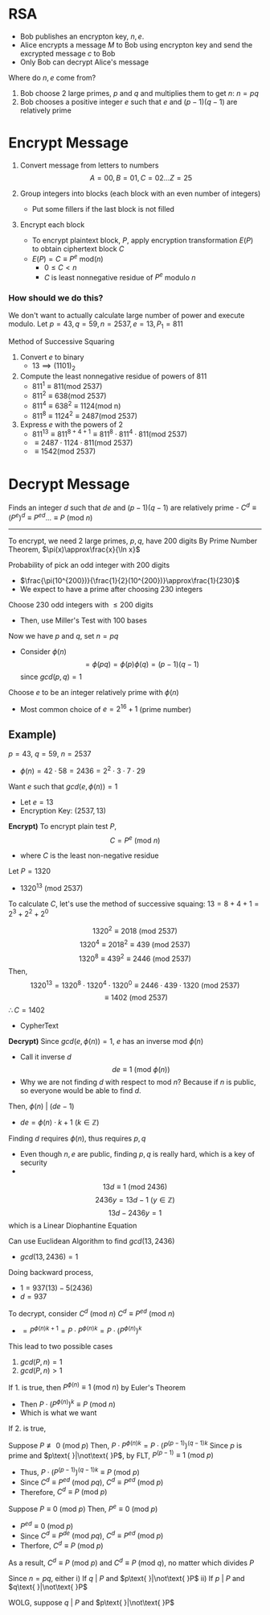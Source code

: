 # RSA
- Bob publishes an encrypton key, $n,e$. 
- Alice encrypts a message $M$ to Bob using encrypton key and send the excrypted message $c$ to Bob
- Only Bob can decrypt Alice's message

Where do $n,e$ come from?
1) Bob choose 2 large primes, $p$ and $q$ and multiplies them to get $n$: $n=pq$
2) Bob chooses a positive integer $e$ such that $e$ and $(p-1)(q-1)$ are relatively prime

# Encrypt Message
1. Convert message from letters to numbers
$$A=00, B=01, C=02\dots Z=25$$
2. Group integers into blocks (each block with an even number of integers)
	- Put some fillers if the last block is not filled

3. Encrypt each block
	- To encrypt plaintext block, $P$, apply encryption transformation $E(P)$ to obtain ciphertext block $C$
	- $E(P)=C\equiv P^{e}\text{ mod(}n)$
		- $0\leq C <n$
		- $C$ is least nonnegative residue of $P^{e}$ modulo $n$

### How should we do this?
We don't want to actually calculate large number of power and execute modulo.
Let $p=43, q=59, n=2537, e=13, P_{1}=811$

Method of Successive Squaring
1) Convert $e$ to binary
	- $13\implies (1101)_{2}$
2) Compute the least nonnegative residue of powers of 811
	- $811^{1}\equiv811(\text{mod 2537})$
	- $811^{2}\equiv638(\text{mod 2537})$
	- $811^{4}\equiv 638^{2}\equiv 1124 (\text{mod n})$
	- $811^{8}\equiv1124^{2}\equiv 2487(\text{mod 2537})$
3) Express $e$ with the powers of 2
	- $811^{13}\equiv811^{8+4+1}\equiv 811^{8}\cdot 811^{4}\cdot811(\text{mod 2537})$
	- $\equiv 2487\cdot 1124\cdot 811(\text{mod 2537})$
	- $\equiv 1542(\text{mod 2537})$

# Decrypt Message
Finds an integer $d$ such that $de$ and $(p-1)(q-1)$ are relatively prime
	- $C^{d}\equiv (P^{e})^{d}\equiv P^{ed}\dots \equiv P \text{ (mod }n)$



---
To encrypt, we need $2$ large primes, $p,q$, have 200 digits
By Prime Number Theorem, $\pi(x)\approx\frac{x}{\ln x}$

Probability of pick an odd integer with 200 digits
- $\frac{\pi(10^{200})}{\frac{1}{2}(10^{200})}\approx\frac{1}{230}$
- We expect to have a prime after choosing 230 integers

Choose 230 odd integers with $\leq 200$ digits
- Then, use Miller's Test with 100 bases

Now we have $p$ and $q$, set $n=pq$
- Consider $\phi(n)$
$$=\phi(pq)=\phi(p)\phi(q)=(p-1)(q-1)$$
since $gcd(p,q)=1$

Choose $e$ to be an integer relatively prime with $\phi(n)$
- Most common choice of $e=2^{16}+1$ (prime number)

## Example)
$p=43$, $q=59$, $n=2537$
- $\phi(n)=42\cdot 58=2436=2^{2}\cdot{3}\cdot{7}\cdot 29$

Want $e$ such that $gcd(e, \phi(n))=1$
- Let $e=13$
- Encryption Key: $(2537, 13)$

**Encrypt)**
To encrypt plain test $P$, 
$$C=P^{e}\text{ (mod }n)$$
- where $C$ is the least non-negative residue

Let $P=1320$
- $1320^{13}\text{ (mod }2537)$

To calculate $C$, let's use the method of successive squaing:
$13=8+4+1=2^{3}+2^{2}+2^{0}$

$$1320^{2}\equiv 2018 \text{ (mod }2537)$$
$$1320^{4}\equiv2018^{2}\equiv 439\text{ (mod }2537)$$
$$1320^{8}\equiv 439^{2}\equiv 2446\text{ (mod }2537)$$
Then,
$$1320^{13}=1320^{8}\cdot 1320^{4}\cdot 1320^{0}\equiv 2446\cdot 439 \cdot 1320\text{ (mod }2537)$$
$$\equiv 1402\text{ (mod }2537)$$
$\therefore C=1402$
- CypherText

**Decrypt)**
Since $gcd(e,\phi(n))=1$, $e$ has an inverse mod $\phi(n)$
- Call it inverse $d$
$$de\equiv 1\text{ (mod }\phi(n))$$
- Why we are not finding $d$ with respect to mod $n$? Because if $n$ is public, so everyone would be able to find $d$. 

Then, $\phi(n)\text{ | }(de-1)$
- $de=\phi(n)\cdot k+1$ $(k\in \mathbb{Z})$

Finding $d$ requires $\phi(n)$, thus requires $p,q$
- Even though $n,e$ are public, finding $p,q$ is really hard, which is a key of security
- 
$$13d\equiv 1\text{ (mod }2436)$$
$$2436y=13d-1 \text{  }(y\in\mathbb{Z})$$
$$13d-2436y=1$$
which is a Linear Diophantine Equation

Can use Euclidean Algorithm to find $gcd(13, 2436)$
- $gcd(13, 2436)=1$

Doing backward process,
- $1=937(13)-5(2436)$
- $d=937$

To decrypt, consider $C^{d}\text{ (mod }n)$
$C^{d} \equiv P^{ed}\text{ (mod }n)$
- $=P^{\phi(n)k+1}=P\cdot P^{\phi(n)k}=P\cdot(P^{\phi(n)})^{k}$

This lead to two possible cases
1. $gcd(P,n)=1$
2. $gcd(P, n)>1$

If 1. is true, then $P^{\phi(n)}\equiv 1\text{ (mod }n)$ by Euler's Theorem
- Then $P\cdot(P^{\phi(n)})^{k}\equiv P\text{ (mod }n)$
- Which is what we want

If 2. is true, 

Suppose $P\not\equiv 0\text{ (mod }p)$
Then, $P\cdot P^{\phi(n)k}=P\cdot (P^{(p-1)})^{(q-1)k}$
Since $p$ is prime and $p\text{ }|\not\text{ }P$, by FLT, $P^{(p-1)}\equiv 1\text{ (mod }p)$
- Thus, $P\cdot (P^{(p-1)})^{(q-1)k}\equiv P\text{ (mod }p)$
- Since $C^{d} \equiv P^{ed}\text{ (mod }pq)$, $C^{d} \equiv P^{ed}\text{ (mod }p)$
- Therefore, $C^{d} \equiv P\text{ (mod }p)$

Suppose $P\equiv 0\text{ (mod }p)$
Then, $P^{e}\equiv0\text{ (mod }p)$
- $P^{ed}\equiv 0\text{ (mod }p)$
- Since $C^{d}\equiv P^{de}\text{ (mod }pq)$, $C^{d} \equiv P^{ed}\text{ (mod }p)$
- Therfore, $C^{d} \equiv P\text{ (mod }p)$

As a result, $C^{d}\equiv P\text{ (mod }p)$ and $C^{d}\equiv P\text{ (mod }q)$, no matter which divides $P$

Since $n=pq$, either
i) If $q\text{ | }P$ and $p\text{ }|\not\text{ }P$
ii) If $p\text{ | }P$ and $q\text{ }|\not\text{ }P$

WOLG, suppose $q\text{ | }P$ and $p\text{ }|\not\text{ }P$
